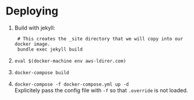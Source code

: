 
# Deploying

1. Build with jekyll:

        # This creates the _site directory that we will copy into our docker image.
        bundle exec jekyll build
    
2. `eval $(docker-machine env aws-ldirer.com)`
3. `docker-compose build`
4. `docker-compose -f docker-compose.yml up -d`  
Explicitely pass the config file with `-f` so that `.override` is not loaded.

